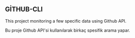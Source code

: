 ## GİTHUB-CLI

This project monitoring a few specific data using Github API.


Bu proje Github API'si kullanılarak birkaç spesifik arama yapar.


